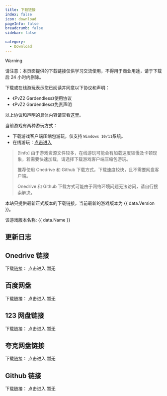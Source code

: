 ```yaml
---
title: 下载链接
index: false
icon: download
pageInfo: false
breadcrumb: false
sidebar: false

category:
  - Download
---
```


<script setup>
import axios from 'axios';
import { ref, onBeforeMount } from 'vue'

// const dataFormat = {
//     "Version": "",
//     "InsideVersion": "",
//     "Download": {
//         "Baidu": "",
//         "Pan123": "",
//         "Quark": "",
//         "Github": "",
//         "Onedrive": "",
//         "OnedriveOrigin": ""
//     }
// }

const data = ref(null);

onBeforeMount(() => {
  axios.get('/jsons/gameinfo.json').then(res => {
    data.value = res.data;
  })
})

</script>

> [!warning]
> 请注意：本页面提供的下载链接仅供学习交流使用，不得用于商业用途，请于下载后 24 小时内删除。
>
> 下载或在线游玩表示您已阅读并同意以下协议和声明：
>
> - 《PvZ2 Gardendless》使用协议
> - 《PvZ2 Gardendless》免责声明
>
> 以上协议和声明的具体内容请查看[这里](../instructions/)。

当前游戏有两种游玩方式：

- 下载游戏客户端压缩包游玩，仅支持 `Windows 10/11`系统。
- 在线游玩：[点击进入](https://pvz2-test.gaozih.com)

> [!info]
> 由于游戏资源文件较多，在线游玩可能会有加载速度较慢及卡顿现象，若需要快速加载，请选择下载游戏客户端压缩包游玩。
>
> 推荐使用 Onedrive 和 Github 下载方式，下载速度较快，且不需要网盘客户端。
>
> Onedrive 和 Github 下载方式可能由于网络环境问题无法访问，请自行搜索解决。

本站只提供最新正式版本的下载链接<span v-if="data?.Version">，当前最新的游戏版本为 {{ data.Version }}</span>。

<span v-if="data?.Name">该游戏版本名称: {{ data.Name }}</span>

## 更新日志

<template v-if="data?.NewFeatures">

- <li v-for="(item, index) in data.NewFeatures" :key="index">{{ item }}</li>

</template>

<template v-else>暂无</template>

## Onedrive 链接 <Badge text="推荐" type="tip" />

下载链接：<span v-if="data?.Download.Onedrive">
<a :href="data.Download.Onedrive">点击进入</a>
</span><span v-else>暂无</span>

## 百度网盘

下载链接：<span v-if="data?.Download.Baidu">
<a :href="data.Download.Baidu">点击进入</a>
</span><span v-else>暂无</span>

## 123 网盘链接

下载链接：<span v-if="data?.Download.Pan123">
<a :href="data.Download.Pan123">点击进入</a>
</span><span v-else>暂无</span>

## 夸克网盘链接

下载链接：<span v-if="data?.Download.Quark">
<a :href="data.Download.Quark">点击进入</a>
</span><span v-else>暂无</span>

## Github 链接

下载链接：<span v-if="data?.Download.Github">
<a :href="data.Download.Github">点击进入</a>
</span><span v-else>暂无</span>
